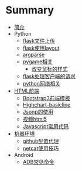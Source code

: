 # Summary

* [简介](README.md)
* Python
   * [flask文件上传](python/flask-upload.md)
   * [flask使用layout](python/flask-layout.md)
   * [argparse](python/argparse.md)
   * [pygame相关](python/pygame-introduction.md)
       * [改变鼠标的样式](python/pygame-cursor.md)
   * [flask处理客户端的请求](python/flask-handle-client-request.md)
   * [python网络相关](python/python-network.md)
* [HTML前端](html/introduction.md)
   * [Bootstrap3前端模板](html/bootstrap3-template.md)
   * [Highchart-basicline](html/highchart-basicline.md)
   * [Jsonp的使用](html/jsonp.md)
   * [视频html5](html/video-html5.md)
   * [Javascript常用代码](html/js-common-code.md)
* [机器环境](devops/introduction.md)
   * [github配置代理](devops/github-proxy.md)
   * [netcat使用技巧](devops/netcat.md)
* Android
   * [ADB常见命令](android/adb.md)
